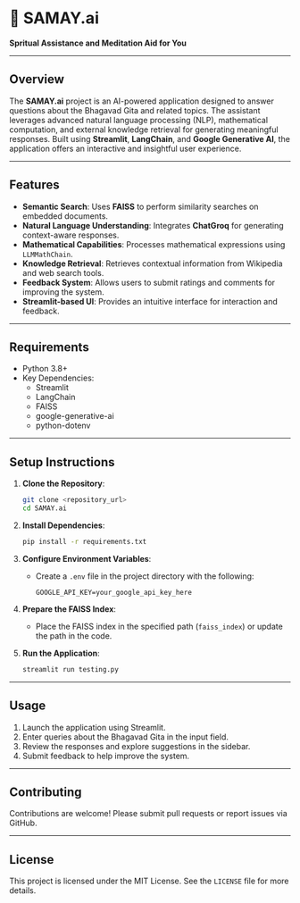 # 🙏 SAMAY.ai

**Spritual Assistance and Meditation Aid for You**

---

## Overview
The **SAMAY.ai** project is an AI-powered application designed to answer questions about the Bhagavad Gita and related topics. The assistant leverages advanced natural language processing (NLP), mathematical computation, and external knowledge retrieval for generating meaningful responses. Built using **Streamlit**, **LangChain**, and **Google Generative AI**, the application offers an interactive and insightful user experience.

---

## Features
- **Semantic Search**: Uses **FAISS** to perform similarity searches on embedded documents.
- **Natural Language Understanding**: Integrates **ChatGroq** for generating context-aware responses.
- **Mathematical Capabilities**: Processes mathematical expressions using `LLMMathChain`.
- **Knowledge Retrieval**: Retrieves contextual information from Wikipedia and web search tools.
- **Feedback System**: Allows users to submit ratings and comments for improving the system.
- **Streamlit-based UI**: Provides an intuitive interface for interaction and feedback.

---

## Requirements
- Python 3.8+
- Key Dependencies:
  - Streamlit
  - LangChain
  - FAISS
  - google-generative-ai
  - python-dotenv

---

## Setup Instructions
1. **Clone the Repository**:
   ```bash
   git clone <repository_url>
   cd SAMAY.ai
   ```

2. **Install Dependencies**:
   ```bash
   pip install -r requirements.txt
   ```

3. **Configure Environment Variables**:
   - Create a `.env` file in the project directory with the following:
     ```env
     GOOGLE_API_KEY=your_google_api_key_here
     ```

4. **Prepare the FAISS Index**:
   - Place the FAISS index in the specified path (`faiss_index`) or update the path in the code.

5. **Run the Application**:
   ```bash
   streamlit run testing.py
   ```

---

## Usage
1. Launch the application using Streamlit.
2. Enter queries about the Bhagavad Gita in the input field.
3. Review the responses and explore suggestions in the sidebar.
4. Submit feedback to help improve the system.

---

## Contributing
Contributions are welcome! Please submit pull requests or report issues via GitHub.

---

## License
This project is licensed under the MIT License. See the `LICENSE` file for more details.
